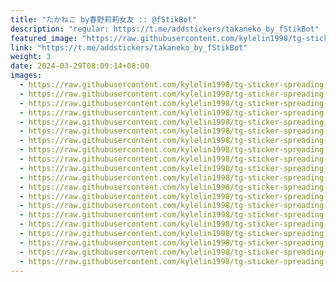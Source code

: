 ```yaml
---
title: "たかねこ by春野莉莉女友 :: @fStikBot"
description: "regular: https://t.me/addstickers/takaneko_by_fStikBot"
featured_image: "https://raw.githubusercontent.com/kylelin1998/tg-sticker-spreading-worldwide-images/main/img/fe9a83b3-2b22-4dbb-b344-807ce318effd.jpg"
link: "https://t.me/addstickers/takaneko_by_fStikBot"
weight: 3
date: 2024-03-29T08:09:14+08:00
images:
  - https://raw.githubusercontent.com/kylelin1998/tg-sticker-spreading-worldwide-images/main/img/fe9a83b3-2b22-4dbb-b344-807ce318effd.jpg
  - https://raw.githubusercontent.com/kylelin1998/tg-sticker-spreading-worldwide-images/main/img/9759122b-27bf-413c-839e-7c112c772fe2.jpg
  - https://raw.githubusercontent.com/kylelin1998/tg-sticker-spreading-worldwide-images/main/img/3f7e772d-8eed-4940-85bf-55783883ab7e.jpg
  - https://raw.githubusercontent.com/kylelin1998/tg-sticker-spreading-worldwide-images/main/img/8518aa18-53c5-4b99-bcee-aa831fd2a01c.jpg
  - https://raw.githubusercontent.com/kylelin1998/tg-sticker-spreading-worldwide-images/main/img/c1b5ff8a-2d30-4cb2-9007-05b49f0adbb9.jpg
  - https://raw.githubusercontent.com/kylelin1998/tg-sticker-spreading-worldwide-images/main/img/334975ab-45a4-4dd8-b460-80e995191585.jpg
  - https://raw.githubusercontent.com/kylelin1998/tg-sticker-spreading-worldwide-images/main/img/2e0a9854-713e-4cac-9843-fbfa6ae95fb3.jpg
  - https://raw.githubusercontent.com/kylelin1998/tg-sticker-spreading-worldwide-images/main/img/646efbf5-1d3e-44d1-bace-49f89e9fe52a.jpg
  - https://raw.githubusercontent.com/kylelin1998/tg-sticker-spreading-worldwide-images/main/img/b1920866-3992-4880-be6c-548cc737be34.jpg
  - https://raw.githubusercontent.com/kylelin1998/tg-sticker-spreading-worldwide-images/main/img/27abc4c9-c708-4de5-989c-44f744a64c40.jpg
  - https://raw.githubusercontent.com/kylelin1998/tg-sticker-spreading-worldwide-images/main/img/26330be7-5f35-4aca-bbd4-2a5b62316836.jpg
  - https://raw.githubusercontent.com/kylelin1998/tg-sticker-spreading-worldwide-images/main/img/499df076-6f9a-4905-9ed2-7a2fe8f36950.jpg
  - https://raw.githubusercontent.com/kylelin1998/tg-sticker-spreading-worldwide-images/main/img/0d354c06-8a5e-49e8-95ba-0039704bc585.jpg
  - https://raw.githubusercontent.com/kylelin1998/tg-sticker-spreading-worldwide-images/main/img/eaea910a-27ac-4d24-8aef-08a2f5e6a14c.jpg
  - https://raw.githubusercontent.com/kylelin1998/tg-sticker-spreading-worldwide-images/main/img/3da0ddb7-9177-4840-bd7b-47df48af1a41.jpg
  - https://raw.githubusercontent.com/kylelin1998/tg-sticker-spreading-worldwide-images/main/img/7c313f6d-1e14-4dac-a4af-35e7698ca296.jpg
  - https://raw.githubusercontent.com/kylelin1998/tg-sticker-spreading-worldwide-images/main/img/bfa2aa9f-470b-4c67-97f3-cbc1dca53e74.jpg
  - https://raw.githubusercontent.com/kylelin1998/tg-sticker-spreading-worldwide-images/main/img/71fc85ae-716c-405f-8faf-1ef88e351176.jpg
  - https://raw.githubusercontent.com/kylelin1998/tg-sticker-spreading-worldwide-images/main/img/73806c00-e13b-49b1-bbf6-5cd24cdb0351.jpg
  - https://raw.githubusercontent.com/kylelin1998/tg-sticker-spreading-worldwide-images/main/img/4fa834c6-a7e7-4c7e-a0be-4347fe096927.jpg
---
```


